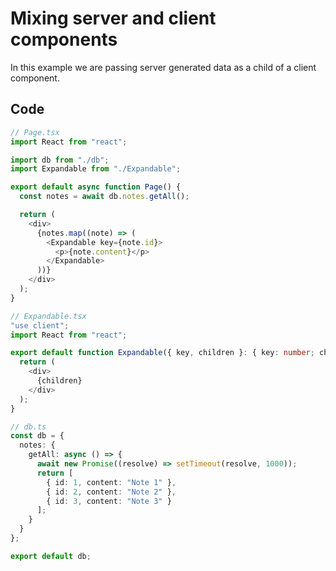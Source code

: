 # Mixing server and client components

In this example we are passing server generated data as a child of a client component.

## Code

```typescript
// Page.tsx
import React from "react";

import db from "./db";
import Expandable from "./Expandable";

export default async function Page() {
  const notes = await db.notes.getAll();

  return (
    <div>
      {notes.map((note) => (
        <Expandable key={note.id}>
          <p>{note.content}</p>
        </Expandable>
      ))}
    </div>
  );
}

```

```typescript
// Expandable.tsx
"use client";
import React from "react";

export default function Expandable({ key, children }: { key: number; children: React.ReactNode }) {
  return (
    <div>
      {children}
    </div>
  );
}

```

```typescript
// db.ts
const db = {
  notes: {
    getAll: async () => {
      await new Promise((resolve) => setTimeout(resolve, 1000));
      return [
        { id: 1, content: "Note 1" },
        { id: 2, content: "Note 2" },
        { id: 3, content: "Note 3" }
      ];
    }
  }
};

export default db;

```